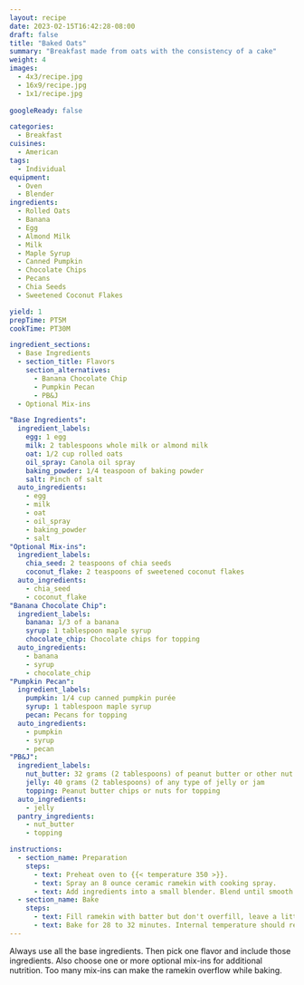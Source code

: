 ```yaml
---
layout: recipe
date: 2023-02-15T16:42:28-08:00
draft: false
title: "Baked Oats"
summary: "Breakfast made from oats with the consistency of a cake"
weight: 4
images: 
  - 4x3/recipe.jpg
  - 16x9/recipe.jpg
  - 1x1/recipe.jpg
  
googleReady: false

categories:
  - Breakfast
cuisines:
  - American
tags:
  - Individual
equipment:
  - Oven
  - Blender
ingredients:
  - Rolled Oats
  - Banana
  - Egg
  - Almond Milk
  - Milk
  - Maple Syrup
  - Canned Pumpkin
  - Chocolate Chips
  - Pecans
  - Chia Seeds
  - Sweetened Coconut Flakes

yield: 1
prepTime: PT5M
cookTime: PT30M

ingredient_sections:
  - Base Ingredients
  - section_title: Flavors
    section_alternatives:
      - Banana Chocolate Chip
      - Pumpkin Pecan
      - PB&J
  - Optional Mix-ins

"Base Ingredients":
  ingredient_labels:
    egg: 1 egg
    milk: 2 tablespoons whole milk or almond milk
    oat: 1/2 cup rolled oats
    oil_spray: Canola oil spray
    baking_powder: 1/4 teaspoon of baking powder
    salt: Pinch of salt
  auto_ingredients:
    - egg
    - milk
    - oat
    - oil_spray
    - baking_powder
    - salt
"Optional Mix-ins":
  ingredient_labels:
    chia_seed: 2 teaspoons of chia seeds
    coconut_flake: 2 teaspoons of sweetened coconut flakes
  auto_ingredients:
    - chia_seed
    - coconut_flake
"Banana Chocolate Chip":
  ingredient_labels:
    banana: 1/3 of a banana
    syrup: 1 tablespoon maple syrup
    chocolate_chip: Chocolate chips for topping
  auto_ingredients:
    - banana
    - syrup
    - chocolate_chip
"Pumpkin Pecan":
  ingredient_labels:
    pumpkin: 1/4 cup canned pumpkin purée
    syrup: 1 tablespoon maple syrup
    pecan: Pecans for topping
  auto_ingredients:
    - pumpkin
    - syrup
    - pecan
"PB&J":
  ingredient_labels:
    nut_butter: 32 grams (2 tablespoons) of peanut butter or other nut butter
    jelly: 40 grams (2 tablespoons) of any type of jelly or jam
    topping: Peanut butter chips or nuts for topping
  auto_ingredients:
    - jelly
  pantry_ingredients:
    - nut_butter
    - topping

instructions:
  - section_name: Preparation
    steps:
      - text: Preheat oven to {{< temperature 350 >}}.
      - text: Spray an 8 ounce ceramic ramekin with cooking spray.
      - text: Add ingredients into a small blender. Blend until smooth.
  - section_name: Bake
    steps:
      - text: Fill ramekin with batter but don't overfill, leave a little room to expand. Add topping.
      - text: Bake for 28 to 32 minutes. Internal temperature should reach {{< temperature 200 >}}. Cool for 2 to 3 minutes.
---
```


Always use all the base ingredients. Then pick one flavor and include those ingredients. Also choose one
or more optional mix-ins for additional nutrition. Too many mix-ins can make the ramekin overflow while baking.